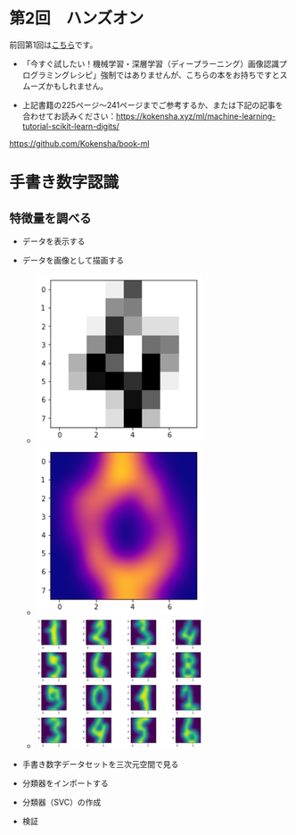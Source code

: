 # 第2回　ハンズオン

前回第1回は[こちら](handson01.md)です。

* 「今すぐ試したい！機械学習・深層学習（ディープラーニング）画像認識プログラミングレシピ」強制ではありませんが、こちらの本をお持ちですとスムーズかもしれません。

* 上記書籍の225ページ〜241ページまでご参考するか、または下記の記事を合わせてお読みください：https://kokensha.xyz/ml/machine-learning-tutorial-scikit-learn-digits/

https://github.com/Kokensha/book-ml

# 手書き数字認識

## 特徴量を調べる

* データを表示する

* データを画像として描画する
 
  - <img src="assets/digit_4.png" alt="digit 4" width="300">
  - <img src="assets/color_digit_0.png" alt="color digit 0" width="300">
  - <img src="assets/digits_grid.png" alt="digits grid" width="300">

* 手書き数字データセットを三次元空間で見る

* 分類器をインポートする

* 分類器（SVC）の作成

* 検証


